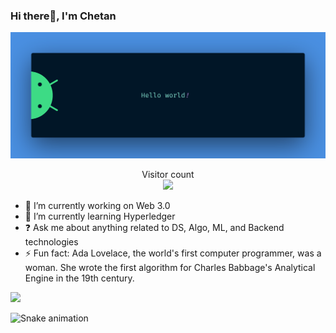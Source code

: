 ### Hi there👋, I'm Chetan 

<img src="https://github.com/Lootera69/Lootera69/blob/main/resources/banner.png" alt="Hello world">

<p align="center"> 
  Visitor count<br>
  <img src="https://profile-counter.glitch.me/sagar-viradiya/count.svg" />
</p>

- 🔭 I’m currently working on Web 3.0
- 🌱 I’m currently learning Hyperledger
- ❓ Ask me about anything related to DS, Algo, ML, and Backend technologies
- ⚡ Fun fact: Ada Lovelace, the world's first computer programmer, was a woman. She wrote the first algorithm for Charles Babbage's Analytical Engine in the 19th century.

<a href="https://www.instagram.com/harshitbaazi/">
  <img height="50" src="https://user-images.githubusercontent.com/46517096/166974368-9798f39f-1f46-499c-b14e-81f0a3f83a06.png"/>
</a>

![Snake animation](https://github.com/Lootera69/Lootera69/blob/output/github-contribution-grid-snake.svg)

